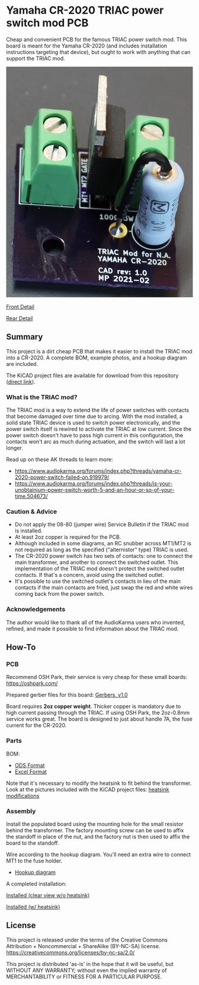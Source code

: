 # Yamaha CR-2020 TRIAC power switch mod PCB
Cheap and convenient PCB for the famous TRIAC power switch mod. This board is meant for the Yamaha CR-2020 (and includes installation instructions targeting that device), but ought to work with anything that can support the TRIAC mod.

![Finished Board](img/board_complete_no_heatsink.jpg?raw=true "Finished Board (no heatsink)")

[Front Detail](img/board_front.jpg?raw=true)

[Rear Detail](img/board_rear.jpg?raw=true)

## Summary
This project is a dirt cheap PCB that makes it easier to install the TRIAC mod into a CR-2020. A complete BOM, example photos, and a hookup diagram are included.

The KiCAD project files are available for download from this repository ([direct link](https://github.com/flakzilla/cr2020-TRIAC-mod/tree/main/CR-2020%20TRIAC%20power%20switch%20mod)).

### What is the TRIAC mod?
The TRIAC mod is a way to extend the life of power switches with contacts that become damaged over time due to arcing. With the mod installed, a solid state TRIAC device is used to switch power electronically, and the power switch itself is rewired to activate the TRIAC at low current. Since the power switch doesn't have to pass high current in this configuration, the contacts won't arc as much during actuation, and the switch will last a lot longer.

Read up on these AK threads to learn more:
* https://www.audiokarma.org/forums/index.php?threads/yamaha-cr-2020-power-switch-failed-on.919979/
* https://www.audiokarma.org/forums/index.php?threads/is-your-unobtainium-power-switch-worth-5-and-an-hour-or-so-of-your-time.504673/

### Caution & Advice
* Do not apply the 08-80 (jumper wire) Service Bulletin if the TRIAC mod is installed.
* At least 2oz copper is required for the PCB.
* Although included in some diagrams, an RC snubber across MT1/MT2 is not required as long as the specified ("alternistor" type) TRIAC is used.
* The CR-2020 power switch has two sets of contacts: one to connect the main transformer, and another to connect the switched outlet. This implementation of the TRIAC mod doesn't protect the switched outlet contacts. If that's a concern, avoid using the switched outlet.
* It's possible to use the switched outlet's contacts in lieu of the main contacts if the main contacts are fried, just swap the red and white wires coming back from the power switch.

### Acknowledgements
The author would like to thank all of the AudioKarma users who invented, refined, and made it possible to find information about the TRIAC mod.

## How-To
### PCB
Recommend OSH Park, their service is very cheap for these small boards: https://oshpark.com/

Prepared gerber files for this board: [Gerbers, v1.0](https://github.com/flakzilla/cr2020-TRIAC-mod/blob/main/CR-2020%20TRIAC%20power%20switch%20mod/gerber%20zips/gerbers%20v1.0.zip)

Board requires **2oz copper weight**. Thicker copper is mandatory due to high current passing through the TRIAC. If using OSH Park, the 2oz-0.8mm service works great. The board is designed to just about handle 7A, the fuse current for the CR-2020.

### Parts
BOM:
* [ODS Format](https://github.com/flakzilla/cr2020-TRIAC-mod/blob/main/CR-2020%20TRIAC%20power%20switch%20mod/BOM/BOM.ods)
* [Excel Format](https://github.com/flakzilla/cr2020-TRIAC-mod/blob/main/CR-2020%20TRIAC%20power%20switch%20mod/BOM/BOM.xlsx)

Note that it's necessary to modify the heatsink to fit behind the transformer. Look at the pictures included with the KiCAD project files: [heatsink modifications](https://github.com/flakzilla/cr2020-TRIAC-mod/tree/main/CR-2020%20TRIAC%20power%20switch%20mod/reference/heatsink)

### Assembly
Install the populated board using the mounting hole for the small resistor behind the transformer. The factory mounting screw can be used to affix the standoff in place of the nut, and the factory nut is then used to affix the board to the standoff.

Wire according to the hookup diagram. You'll need an extra wire to connect MT1 to the fuse holder.
* [Hookup diagram](img/hookup_diagram.png?raw=true)

A completed installation:

[Installed (clear view w/o heatsink)](img/installed_no_heatsink.jpg?raw=true)

[Installed (w/ heatsink)](img/installed_heatsink.jpg?raw=true)

## License
This project is released under the terms of the Creative Commons Attribution + Noncommercial + ShareAlike (BY-NC-SA) license. https://creativecommons.org/licenses/by-nc-sa/2.0/

This project is distributed 'as-is' in the hope that it will be useful, but WITHOUT ANY WARRANTY; without even the implied warranty of MERCHANTABILITY or FITNESS FOR A PARTICULAR PURPOSE.

